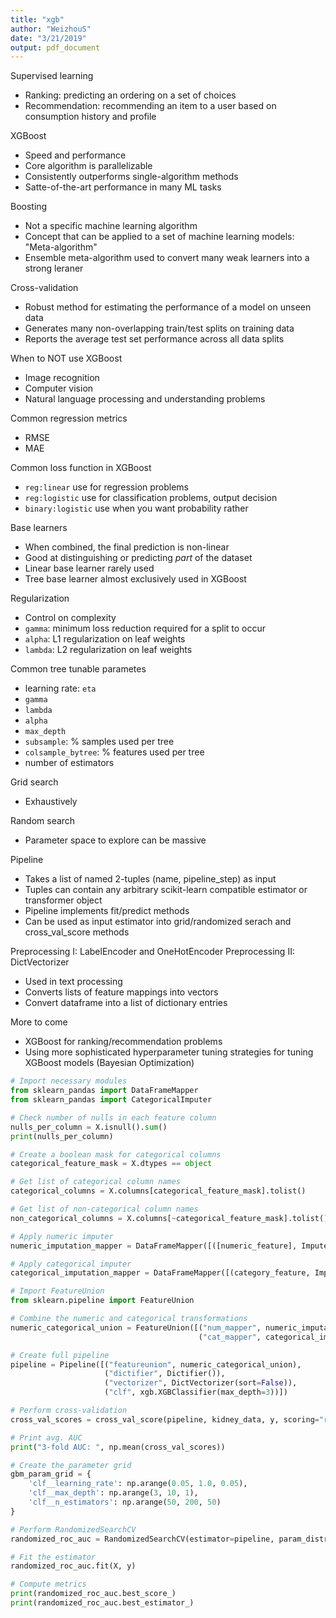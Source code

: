 ```yaml
---
title: "xgb"
author: "WeizhouS"
date: "3/21/2019"
output: pdf_document
---
```


Supervised learning

- Ranking: predicting an ordering on a set of choices
- Recommendation: recommending an item to a user based on consumption history and profile

XGBoost

- Speed and performance
- Core algorithm is parallelizable
- Consistently outperforms single-algorithm methods
- Satte-of-the-art performance in many ML tasks

Boosting

- Not a specific machine learning algorithm
- Concept that can be applied to a set of machine learning models: "Meta-algorithm"
- Ensemble meta-algorithm used to convert many weak learners into a strong leraner

Cross-validation

- Robust method for estimating the performance of a model on unseen data
- Generates many non-overlapping train/test splits on training data
- Reports the average test set performance across all data splits

When to NOT use XGBoost

- Image recognition
- Computer vision
- Natural language processing and understanding problems

Common regression metrics

- RMSE
- MAE

Common loss function in XGBoost

- `reg:linear` use for regression problems
- `reg:logistic` use for classification problems, output decision
- `binary:logistic` use when you want probability rather

Base learners

- When combined, the final prediction is non-linear
- Good at distinguishing or predicting _part_ of the dataset
- Linear base learner rarely used
- Tree base learner almost exclusively used in XGBoost

Regularization

- Control on complexity
- `gamma`: minimum loss reduction required for a split to occur
- `alpha`: L1 regularization on leaf weights
- `lambda`: L2 regularization on leaf weights

Common tree tunable parametes

- learning rate: `eta`
- `gamma`
- `lambda`
- `alpha`
- `max_depth`
- `subsample`: % samples used per tree
- `colsample_bytree`: % features used per tree
- number of estimators

Grid search

- Exhaustively

Random search

- Parameter space to explore can be massive

Pipeline

- Takes a list of named 2-tuples (name, pipeline_step) as input
- Tuples can contain any arbitrary scikit-learn compatible estimator or transformer object
- Pipeline implements fit/predict methods
- Can be used as input estimator into grid/randomized serach and cross_val_score methods

Preprocessing I: LabelEncoder and OneHotEncoder
Preprocessing II: DictVectorizer

- Used in text processing
- Converts lists of feature mappings into vectors
- Convert dataframe into a list of dictionary entries

More to come

- XGBoost for ranking/recommendation problems
- Using more sophisticated hyperparameter tuning strategies for tuning XGBoost models (Bayesian Optimization)


``` py
# Import necessary modules
from sklearn_pandas import DataFrameMapper
from sklearn_pandas import CategoricalImputer

# Check number of nulls in each feature column
nulls_per_column = X.isnull().sum()
print(nulls_per_column)

# Create a boolean mask for categorical columns
categorical_feature_mask = X.dtypes == object

# Get list of categorical column names
categorical_columns = X.columns[categorical_feature_mask].tolist()

# Get list of non-categorical column names
non_categorical_columns = X.columns[~categorical_feature_mask].tolist()

# Apply numeric imputer
numeric_imputation_mapper = DataFrameMapper([([numeric_feature], Imputer(strategy="median")) for   numeric_feature in non_categorical_columns], input_df=True, df_out=True)

# Apply categorical imputer
categorical_imputation_mapper = DataFrameMapper([(category_feature, Imputer()) for category_feature in categorical_columns], input_df=True, df_out=True)

# Import FeatureUnion
from sklearn.pipeline import FeatureUnion

# Combine the numeric and categorical transformations
numeric_categorical_union = FeatureUnion([("num_mapper", numeric_imputation_mapper),
                                          ("cat_mapper", categorical_imputation_mapper)])

# Create full pipeline
pipeline = Pipeline([("featureunion", numeric_categorical_union),
                     ("dictifier", Dictifier()),
                     ("vectorizer", DictVectorizer(sort=False)),
                     ("clf", xgb.XGBClassifier(max_depth=3))])

# Perform cross-validation
cross_val_scores = cross_val_score(pipeline, kidney_data, y, scoring="roc_auc", cv=3)

# Print avg. AUC
print("3-fold AUC: ", np.mean(cross_val_scores))

# Create the parameter grid
gbm_param_grid = {
    'clf__learning_rate': np.arange(0.05, 1.0, 0.05),
    'clf__max_depth': np.arange(3, 10, 1),
    'clf__n_estimators': np.arange(50, 200, 50)
}

# Perform RandomizedSearchCV
randomized_roc_auc = RandomizedSearchCV(estimator=pipeline, param_distributions=gbm_param_grid, n_iter=2, verbose=1, scoring="roc_auc")

# Fit the estimator
randomized_roc_auc.fit(X, y)

# Compute metrics
print(randomized_roc_auc.best_score_)
print(randomized_roc_auc.best_estimator_)


```



















